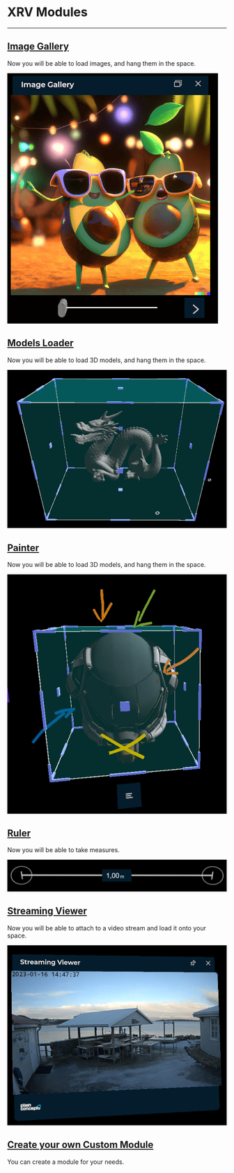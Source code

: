 # XRV Modules

---

## [Image Gallery](imageGallery.md)

Now you will be able to load images, and hang them in the space.

![Image gallery sample](imageGallery/images/snapshot.png)

## [Models Loader](modelsLoader.md)

Now you will be able to load 3D models, and hang them in the space.

![Image gallery sample](modelsLoader/images/snapshot2.png)

## [Painter](painter.md)

Now you will be able to load 3D models, and hang them in the space.

![Image gallery sample](painter/images/snapshot2.png)

## [Ruler](ruler.md)

Now you will be able to take measures.

![Image gallery sample](ruler/images/snapshot.png)

## [Streaming Viewer](streamingviewer.md)

Now you will be able to attach to a video stream and load it onto your space.

![Image gallery sample](streamingviewer/images/snapshot.png)

## [Create your own Custom Module](customModule.md)

You can create a module for your needs.
